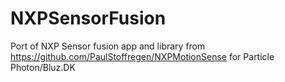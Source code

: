 # NXPSensorFusion

Port of NXP Sensor fusion app and library from https://github.com/PaulStoffregen/NXPMotionSense for Particle Photon/Bluz.DK
